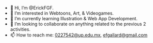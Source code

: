 - 👋 Hi, I’m @ErickFGF.
- 👀 I’m interested in Webtoons, Art, & Videogames.
- 🌱 I’m currently learning Illustration & Web App Development.
- 💞️ I’m looking to collaborate on anything related to the previous 2 activities.
- 📫 How to reach me: 0227542@up.edu.mx, efgallard@gmail.com

<!---
ErickFGF/ErickFGF is a ✨ special ✨ repository because its `README.md` (this file) appears on your GitHub profile.
You can click the Preview link to take a look at your changes.
--->
